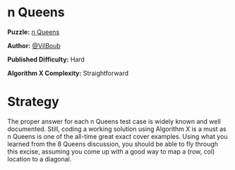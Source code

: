 # n Queens

__Puzzle:__ [n Queens](https://www.codingame.com/training/hard/n-queens)

__Author:__ [@VilBoub](https://www.codingame.com/profile/bd6706892e49290fb119aa5ddae4238a318297)

__Published Difficulty:__ Hard

__Algorithm X Complexity:__ Straightforward

# Strategy

The proper answer for each n Queens test case is widely known and well documented. Still, coding a working solution using Algorithm X is a must as n Queens is one of the all-time great exact cover examples. Using what you learned from the 8 Queens discussion, you should be able to fly through this excise, assuming you come up with a good way to map a (row, col) location to a diagonal.
